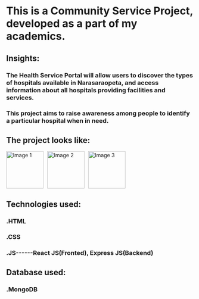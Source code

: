 # This is a Community Service Project, developed as a part of my academics.
## Insights:
   ### The Health Service Portal will allow users to discover the types of hospitals available in Narasaraopeta, and access information about all hospitals providing facilities and services. 
   ### This project aims to raise awareness among people to identify a particular hospital when in need.

## The project looks like:

<div style="display: flex;">
    <!-- First image -->
    <img src="images/Screenshots/Base.png" alt="Image 1" style="width: 100px; height: auto; margin-right: 10px;">
    <!-- Second image -->
    <img src="images/Screenshots/Home-1.png" alt="Image 2" style="width: 100px; height: auto; margin-right: 10px;">
    <!-- Third image -->
    <img src="images/Screenshots/Home-2.png" alt="Image 3" style="width: 100px; height: auto;">
</div>



## Technologies used:
   ### .HTML
   ### .CSS
   ### .JS------React JS(Fronted), Express JS(Backend)
## Database used:
   ### .MongoDB

